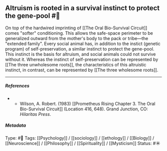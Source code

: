 ## Altruism is rooted in a survival instinct to protect the gene-pool #🧠 

On top of the hardwired imprinting of [[The Oral Bio-Survival Circuit]] comes "softer" conditioning. This allows the safe-space perimeter to be generalized outward from the mother's body to the pack or tribe—the "extended family". Every social animal has, in addition to the instict (genetic program) of self-preservation, a similar instinct to protect the gene-pool. This instinct is the basis for altruism, and social animals could not survive without it. Whereas the instinct of self-preservation can be represented by [[The three unwholesome roots]], the characteristics of this altruistic instinct, in contrast, can be represented by [[The three wholesome roots]].

___

##### References

- - Wilson, A. Robert. (1983) [[Prometheus Rising Chapter 3. The Oral Bio-Survival Circuit]] (Location 416, 648). Grand Junction, CO: _Hilaritas Press_.

##### Metadata

Type: #🔴 
Tags: [[Psychology]] / [[sociology]] / [[ethology]] / [[Biology]] / [[Neuroscience]] / [[Philosophy]] / [[Spirituality]] / [[Mysticism]] 
Status: #☀️ 